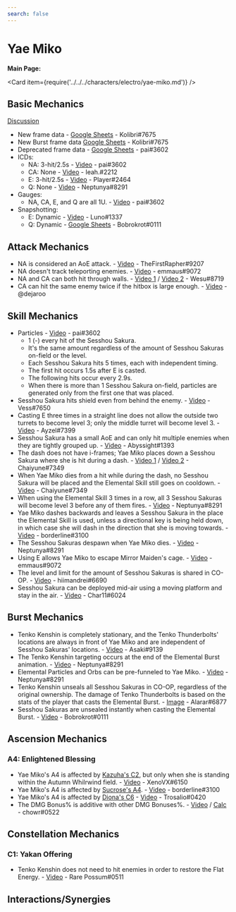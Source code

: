 ```yaml
---
search: false
---
```


# Yae Miko

**Main Page:**

<Card item={require('../../../characters/electro/yae-miko.md')} />

## Basic Mechanics

[Discussion](https://tickets.deeznuts.moe/ticket-archive/attachments_945097851195777054_949044550100484136_transcript-yae-miko-basic-mechanics.html)

* New frame data - [Google Sheets](https://docs.google.com/spreadsheets/d/1G8_pp_NFtM1wteo_xRZaG-lTcS3NZ1vADVmjFFp_SOk/edit?usp=sharing) - Kolibri\#7675
* New Burst frame data [Google Sheets](https://docs.google.com/spreadsheets/d/1zCwdd6_KYFqMD4OQ_llGLdDshoZTu_1pmAMysxGDQvs/edit?usp=sharing) - Kolibri\#7675
* Deprecated frame data - [Google Sheets](https://docs.google.com/spreadsheets/d/1829DWWTF7atMB_QM5eaYWyXK4OHvaxkD9TKvrnNA298/edit?usp=sharing) - pai\#3602
* ICDs:
  * NA: 3-hit/2.5s - [Video](https://youtu.be/zPJ2trNFn3M) - pai\#3602
  * CA: None - [Video](https://imgur.com/a/8gVu8uf) - Ieah.\#2212
  * E: 3-hit/2.5s - [Video](https://youtu.be/Fs3l3rbAx3k) - Player\#2464
  * Q: None - [Video](https://clips.twitch.tv/HonestRealStapleDAESuppy-9JULfymJOB-pEYvZ) - Neptunya\#8291
* Gauges:
  * NA, CA, E, and Q are all 1U. - [Video](https://youtu.be/oNX1Jbak8Ao) - pai\#3602
* Snapshotting:
  * E: Dynamic - [Video](https://youtu.be/mCj_j_VGHIs) - Luno\#1337
  * Q: Dynamic - [Google Sheets](https://docs.google.com/spreadsheets/d/1M2nTLogzYd2o4ZLkYEkzfovwiTznQOB5ujWuMlQbE0k/edit?usp=sharing) - Bobrokrot\#0111

## Attack Mechanics

* NA is considered an AoE attack. - [Video](https://youtu.be/ook_T0bjpsM) - TheFirstRapher\#9207
* NA doesn't track teleporting enemies. - [Video](https://youtu.be/TNLEqmPQWw0) - emmaus\#9072
* NA and CA can both hit through walls. - [Video 1](https://youtu.be/jk4UO-rlnuA) / [Video 2](https://youtu.be/e6y80OXzpfg) - Wesu\#8719
* CA can hit the same enemy twice if the hitbox is large enough. - [Video](https://youtu.be/9teV83KNeg0) - @dejaroo

## Skill Mechanics

* Particles - [Video](https://youtu.be/WVk9Xu6AwR8) - pai\#3602
  * 1 (-) every hit of the Sesshou Sakura.
  * It's the same amount regardless of the amount of Sesshou Sakuras on-field or the level.
  * Each Sesshou Sakura hits 5 times, each with independent timing.
  * The first hit occurs 1.5s after E is casted.
  * The following hits occur every 2.9s.
  * When there is more than 1 Sesshou Sakura on-field, particles are generated only from the first one that was placed.
* Sesshou Sakura hits shield even from behind the enemy. - [Video](https://imgur.com/zDEETHu) - Vess\#7650
* Casting E three times in a straight line does not allow the outside two turrets to become level 3; only the middle turret will become level 3. - [Video](https://youtu.be/CZF2wjkZlp8) - Ayzel\#7399
* Sesshou Sakura has a small AoE and can only hit multiple enemies when they are tightly grouped up. - [Video](https://youtu.be/agLxIAtHiuw) - Abyssight\#1393
* The dash does not have i-frames; Yae Miko places down a Sesshou Sakura where she is hit during a dash. - [Video 1](https://youtu.be/xxqmC3yLSCU) / [Video 2](https://youtu.be/0btyoPTCAoo) - Chaiyune\#7349
* When Yae Miko dies from a hit while during the dash, no Sesshou Sakura will be placed and the Elemental Skill still goes on cooldown. - [Video](https://clips.twitch.tv/ManlyClumsyKleeMrDestructoid-Yb3ACTKZ9XK3O4PZ) - Chaiyune\#7349
* When using the Elemental Skill 3 times in a row, all 3 Sesshou Sakuras will become level 3 before any of them fires. - [Video](https://clips.twitch.tv/CourteousTriumphantShingleDatSheffy-XcmVj4ZFVzdfHJqD) - Neptunya\#8291
* Yae Miko dashes backwards and leaves a Sesshou Sakura in the place the Elemental Skill is used, unless a directional key is being held down, in which case she will dash in the direction that she is moving towards. - [Video](https://youtu.be/XD6DdHkbGq4) - borderline\#3100
* The Sesshou Sakuras despawn when Yae Miko dies. - [Video](https://clips.twitch.tv/InterestingFrailSwanSoBayed-e3ZVv_yBxllpbNgf) - Neptunya\#8291
* Using E allows Yae Miko to escape Mirror Maiden's cage. - [Video](https://youtu.be/ktm5TvioKIw) - emmaus\#9072
* The level and limit for the amount of Sesshou Sakuras is shared in CO-OP. - [Video](https://imgur.com/a/jLNr6vE) - hiimandrei\#6690
* Sesshou Sakura can be deployed mid-air using a moving platform and stay in the air. - [Video](https://youtu.be/Q183ocU-id4) - Char11\#6024

## Burst Mechanics

* Tenko Kenshin is completely stationary, and the Tenko Thunderbolts' locations are always in front of Yae Miko and are independent of Sesshou Sakuras' locations. - [Video](https://imgur.com/a/beg3YSm) - Asaki\#9139
* The Tenko Kenshin targeting occurs at the end of the Elemental Burst animation. - [Video](https://clips.twitch.tv/OpenDeterminedSproutTTours-wv0CPNVI7FKKbplb) - Neptunya\#8291
* Elemental Particles and Orbs can be pre-funneled to Yae Miko. - [Video](https://clips.twitch.tv/SaltyVenomousDaikonRaccAttack-yhEQ0GQxu4o_epc7) - Neptunya\#8291
* Tenko Kenshin unseals all Sesshou Sakuras in CO-OP, regardless of the original ownership. The damage of Tenko Thunderbolts is based on the stats of the player that casts the Elemental Burst. - [Image](https://imgur.com/yez4INl) - Alarar\#6877
* Sesshou Sakuras are unsealed instantly when casting the Elemental Burst. - [Video](https://youtu.be/i01OBfC0YY4) - Bobrokrot\#0111

## Ascension Mechanics

### A4: Enlightened Blessing

* Yae Miko's A4 is affected by [Kazuha's C2](../../characters/anemo/kaedehara-kazuha#constellations), but only when she is standing within the Autumn Whilrwind field. - [Video](https://imgur.com/a/govSe76) - XenoVX\#6150
* Yae Miko's A4 is affected by [Sucrose's A4](../../characters/anemo/sucrose#ascension-passives). - [Video](https://youtu.be/Hi0vdJ-dB0U) - borderline\#3100
* Yae Miko's A4 is affected by [Diona's C6](../../characters/cryo/diona#constellations) - [Video](https://youtu.be/oKLGW9PjUuo) - Trosalio\#0420
* The DMG Bonus% is additive with other DMG Bonuses%. - [Video](https://youtu.be/cUW6WK56Q5Y) / [Calc](https://docs.google.com/spreadsheets/d/1WIgrj6pR20NWy-tX3O1UWvNxS_BRTs8yGuK6NC8_Bb0/edit?usp=sharing) - chowr\#0522

## Constellation Mechanics

### C1: Yakan Offering

* Tenko Kenshin does not need to hit enemies in order to restore the Flat Energy. - [Video](https://youtu.be/YCW9jG1ARJA) - Rare Possum\#0511

## Interactions/Synergies
